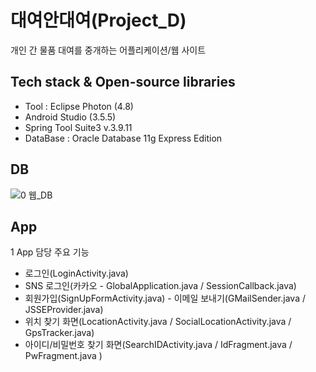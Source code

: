 # 대여안대여(Project_D)
개인 간 물품 대여를 중개하는 어플리케이션/웹 사이트


## Tech stack & Open-source libraries
* Tool : Eclipse Photon (4.8)
* Android Studio (3.5.5)
* Spring Tool Suite3 v.3.9.11
* DataBase : Oracle Database 11g Express Edition

## DB
![0 웹_DB](https://user-images.githubusercontent.com/78471888/106755655-b3465280-6671-11eb-97f5-5f1139c623ee.png)

## App

1 App 담당 주요 기능
* 로그인(LoginActivity.java)
* SNS 로그인(카카오 - GlobalApplication.java / SessionCallback.java)
* 회원가입(SignUpFormActivity.java) - 이메일 보내기(GMailSender.java / JSSEProvider.java)
* 위치 찾기 화면(LocationActivity.java / SocialLocationActivity.java / GpsTracker.java) 
* 아이디/비밀번호 찾기 화면(SearchIDActivity.java / IdFragment.java / PwFragment.java )





